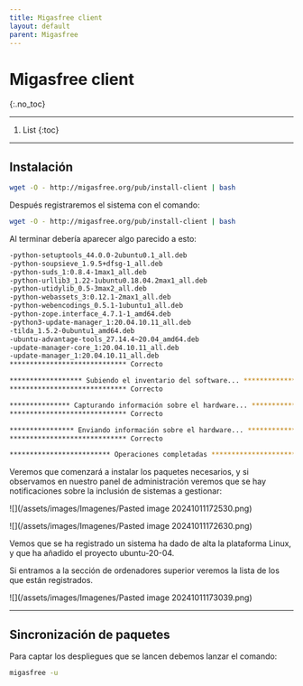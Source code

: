 ```yaml
---
title: Migasfree client
layout: default
parent: Migasfree
---
```


# Migasfree client
{:.no_toc}

---

1. List
{:toc}

---

## Instalación

```bash
wget -O - http://migasfree.org/pub/install-client | bash
```

Después registraremos el sistema con el comando:

```bash
wget -O - http://migasfree.org/pub/install-client | bash
```

Al terminar debería aparecer algo parecido a esto:

```bash
-python-setuptools_44.0.0-2ubuntu0.1_all.deb
-python-soupsieve_1.9.5+dfsg-1_all.deb
-python-suds_1:0.8.4-1max1_all.deb
-python-urllib3_1.22-1ubuntu0.18.04.2max1_all.deb
-python-utidylib_0.5-3max2_all.deb
-python-webassets_3:0.12.1-2max1_all.deb
-python-webencodings_0.5.1-1ubuntu1_all.deb
-python-zope.interface_4.7.1-1_amd64.deb
-python3-update-manager_1:20.04.10.11_all.deb
-tilda_1.5.2-0ubuntu1_amd64.deb
-ubuntu-advantage-tools_27.14.4~20.04_amd64.deb
-update-manager-core_1:20.04.10.11_all.deb
-update-manager_1:20.04.10.11_all.deb
***************************** Correcto

****************** Subiendo el inventario del software... ******************
***************************** Correcto

*************** Capturando información sobre el hardware... ****************
***************************** Correcto

**************** Enviando información sobre el hardware... *****************
***************************** Correcto

************************* Operaciones completadas **************************
```

Veremos que comenzará a instalar los paquetes necesarios, y si observamos en nuestro panel de administración veremos que se hay notificaciones sobre la inclusión de sistemas a gestionar:

![](/assets/images/Imagenes/Pasted image 20241011172530.png)

![](/assets/images/Imagenes/Pasted image 20241011172630.png)

Vemos que se ha registrado un sistema ha dado de alta la plataforma Linux, y que ha añadido el proyecto ubuntu-20-04.

Si entramos a la sección de ordenadores superior veremos la lista de los que están registrados.

![](/assets/images/Imagenes/Pasted image 20241011173039.png)

---

## Sincronización de paquetes

Para captar los despliegues que se lancen debemos lanzar el comando:

```bash
migasfree -u
```